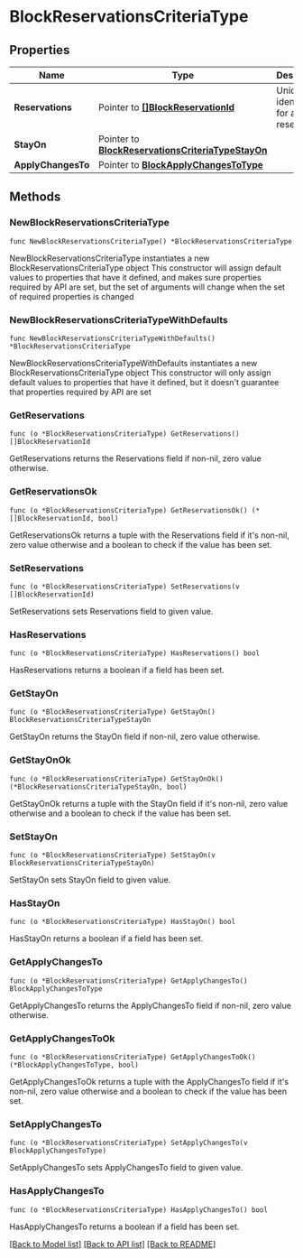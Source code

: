 # BlockReservationsCriteriaType

## Properties

Name | Type | Description | Notes
------------ | ------------- | ------------- | -------------
**Reservations** | Pointer to [**[]BlockReservationId**](BlockReservationId.md) | Unique identifier for a block reservation. | [optional] 
**StayOn** | Pointer to [**BlockReservationsCriteriaTypeStayOn**](BlockReservationsCriteriaTypeStayOn.md) |  | [optional] 
**ApplyChangesTo** | Pointer to [**BlockApplyChangesToType**](BlockApplyChangesToType.md) |  | [optional] 

## Methods

### NewBlockReservationsCriteriaType

`func NewBlockReservationsCriteriaType() *BlockReservationsCriteriaType`

NewBlockReservationsCriteriaType instantiates a new BlockReservationsCriteriaType object
This constructor will assign default values to properties that have it defined,
and makes sure properties required by API are set, but the set of arguments
will change when the set of required properties is changed

### NewBlockReservationsCriteriaTypeWithDefaults

`func NewBlockReservationsCriteriaTypeWithDefaults() *BlockReservationsCriteriaType`

NewBlockReservationsCriteriaTypeWithDefaults instantiates a new BlockReservationsCriteriaType object
This constructor will only assign default values to properties that have it defined,
but it doesn't guarantee that properties required by API are set

### GetReservations

`func (o *BlockReservationsCriteriaType) GetReservations() []BlockReservationId`

GetReservations returns the Reservations field if non-nil, zero value otherwise.

### GetReservationsOk

`func (o *BlockReservationsCriteriaType) GetReservationsOk() (*[]BlockReservationId, bool)`

GetReservationsOk returns a tuple with the Reservations field if it's non-nil, zero value otherwise
and a boolean to check if the value has been set.

### SetReservations

`func (o *BlockReservationsCriteriaType) SetReservations(v []BlockReservationId)`

SetReservations sets Reservations field to given value.

### HasReservations

`func (o *BlockReservationsCriteriaType) HasReservations() bool`

HasReservations returns a boolean if a field has been set.

### GetStayOn

`func (o *BlockReservationsCriteriaType) GetStayOn() BlockReservationsCriteriaTypeStayOn`

GetStayOn returns the StayOn field if non-nil, zero value otherwise.

### GetStayOnOk

`func (o *BlockReservationsCriteriaType) GetStayOnOk() (*BlockReservationsCriteriaTypeStayOn, bool)`

GetStayOnOk returns a tuple with the StayOn field if it's non-nil, zero value otherwise
and a boolean to check if the value has been set.

### SetStayOn

`func (o *BlockReservationsCriteriaType) SetStayOn(v BlockReservationsCriteriaTypeStayOn)`

SetStayOn sets StayOn field to given value.

### HasStayOn

`func (o *BlockReservationsCriteriaType) HasStayOn() bool`

HasStayOn returns a boolean if a field has been set.

### GetApplyChangesTo

`func (o *BlockReservationsCriteriaType) GetApplyChangesTo() BlockApplyChangesToType`

GetApplyChangesTo returns the ApplyChangesTo field if non-nil, zero value otherwise.

### GetApplyChangesToOk

`func (o *BlockReservationsCriteriaType) GetApplyChangesToOk() (*BlockApplyChangesToType, bool)`

GetApplyChangesToOk returns a tuple with the ApplyChangesTo field if it's non-nil, zero value otherwise
and a boolean to check if the value has been set.

### SetApplyChangesTo

`func (o *BlockReservationsCriteriaType) SetApplyChangesTo(v BlockApplyChangesToType)`

SetApplyChangesTo sets ApplyChangesTo field to given value.

### HasApplyChangesTo

`func (o *BlockReservationsCriteriaType) HasApplyChangesTo() bool`

HasApplyChangesTo returns a boolean if a field has been set.


[[Back to Model list]](../README.md#documentation-for-models) [[Back to API list]](../README.md#documentation-for-api-endpoints) [[Back to README]](../README.md)


